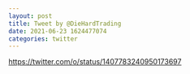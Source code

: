 ```yaml
--- 
layout: post 
title: Tweet by @DieHardTrading 
date: 2021-06-23 1624477074 
categories: twitter 
--- 
```

https://twitter.com/o/status/1407783240950173697